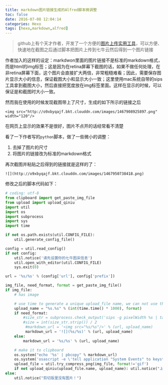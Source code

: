 ```yaml
---
title: markdown图片链接生成的Alfred脚本微调整
toc: false
date: 2016-07-08 12:04:14
categories: Hexo
tags: [hexo,markdown,alfred]
---
```


> github上有个天才作者，开发了一个方便的[图片上传实用工具](https://github.com/tiann/markdown-img-upload)，可以方便、快速地在截图之后通过脚本把图片上传到七牛云然后得到一个图片链接

作者加入的这样的设定：markdwon里面的图片链接不是标准的markdown格式，而是html的img标签；这是因为在retina屏幕下截图的话，如果不做任何处理，在非retina屏幕下面，这个图片会直接扩大两倍，非常粗糙难看；因此，需要保存图片显示大小的信息，保证截图大小和显示大小一致；这里使用mac系统自带的sips工具拿到截图大小，然后直接把宽度放在img标签里面。这样在显示的时候，可以保证是和截图时大小一致。

然而我在使用的时候发现截图带上了尺寸，生成的如下所示的链接之后

```
<img src="http://o9xbyqajf.bkt.clouddn.com/images/1467908925897.png" width="120"/>
```

在网页上显示的效果不是很好，图片不点开的话经常看不清楚




<!--more-->

看了一下作者写的`python`脚本，做了一些微小的调整：
1. 去掉了图片的尺寸
2. 将图片的链接改为标准的markdown格式

再次截图并粘贴之后得到的链接就是这样的了：

```
![](http://o9xbyqajf.bkt.clouddn.com/images/1467950738418.png)
```

修改之后的脚本代码如下：

``` python
# coding: utf-8
from clipboard import get_paste_img_file
from upload import upload_qiniu
import util
import os
import subprocess
import sys
import time

if not os.path.exists(util.CONFIG_FILE):
    util.generate_config_file()

config = util.read_config()
if not config:
    util.notice('请先设置你的七牛图床信息')
    util.open_with_editor(util.CONFIG_FILE)
    sys.exit(0)

url = '%s/%s' % (config['url'], config['prefix'])

img_file, need_format, format = get_paste_img_file()
if img_file:
    # has image

    # use time to generate a unique upload_file name, we can not use the tmp file name
    upload_name = "%s.%s" % (int(time.time() * 1000), format) 
    if need_format:
        #size_str = subprocess.check_output('sips -g pixelWidth %s | tail -n1 | cut -d" " -f4' % img_file.name, shell=True)
        #size = int(size_str.strip()) / 2
         #markdown_url = '<img src="%s/%s"/>' % (url, upload_name)
         markdown_url = '![](%s/%s)' % (url, upload_name)
    else:
        markdown_url = '%s/%s' % (url, upload_name)

    # make it to clipboard
    os.system("echo '%s' | pbcopy" % markdown_url)
    os.system('osascript -e \'tell application "System Events" to keystroke "v" using command down\'')
    upload_file = util.try_compress_png(img_file, format!='gif')
    if not upload_qiniu(upload_file.name, upload_name): util.notice("上传图片到图床失败，请检查网络后重试")
else:
    util.notice("剪切版里没有图片！")
```